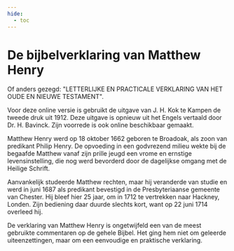 ```yaml
---
hide:
  - toc
---
```


# De bijbelverklaring van Matthew Henry

Of anders gezegd: "LETTERLIJKE EN PRACTICALE VERKLARING VAN HET OUDE EN NIEUWE TESTAMENT".

Voor deze online versie is gebruikt de uitgave van J. H. Kok te Kampen de tweede druk uit 1912. Deze uitgave is opnieuw uit het Engels vertaald door Dr. H. Bavinck. Zijn voorrede is ook online beschikbaar gemaakt.

Matthew Henry werd op 18 oktober 1662 geboren te Broadoak, als zoon van predikant Philip Henry. De opvoeding in een godvrezend milieu wekte bij de begaafde Matthew vanaf zijn prille jeugd een vrome en ernstige levensinstelling, die nog werd bevorderd door de dagelijkse omgang met de Heilige Schrift.
    
Aanvankelijk studeerde Matthew rechten, maar hij veranderde van studie en werd in juni 1687 als predikant bevestigd in de Presbyteriaanse gemeente van Chester. Hij bleef hier 25 jaar, om in 1712 te vertrekken naar Hackney, Londen. Zijn bediening daar duurde slechts kort, want op 22 juni 1714 overleed hij.

De verklaring van Matthew Henry is ongetwijfeld een van de meest gebruikte commentaren op de gehele Bijbel.
Het ging hem niet om geleerde uiteenzettingen, maar om een eenvoudige en praktische verklaring.



